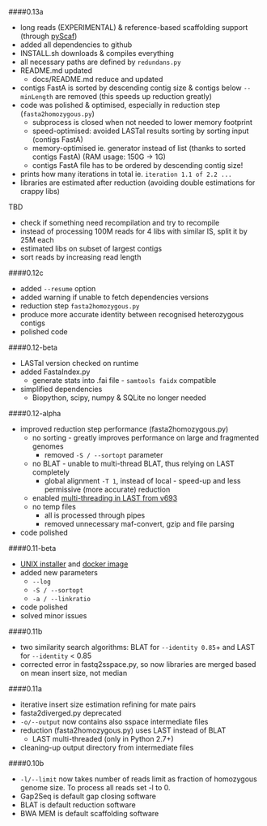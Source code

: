 
####0.13a
- long reads (EXPERIMENTAL) & reference-based scaffolding support (through [pyScaf](https://github.com/lpryszcz/pyScaf))
- added all dependencies to github
 - INSTALL.sh downloads & compiles everything
 - all necessary paths are defined by `redundans.py`
- README.md updated
  - docs/README.md reduce and updated
- contigs FastA is sorted by descending contig size & contigs below `--minLength` are removed (this speeds up reduction greatly)
- code was polished & optimised, especially in reduction step (`fasta2homozygous.py`)
  - subprocess is closed when not needed to lower memory footprint
  - speed-optimised: avoided LASTal results sorting by sorting input (contigs FastA)
  - memory-optimised ie. generator instead of list (thanks to sorted contigs FastA) (RAM usage: 150G -> 1G)
  - contigs FastA file has to be ordered by descending contig size!
- prints how many iterations in total ie. `iteration 1.1 of 2.2 ...`
- libraries are estimated after reduction (avoiding double estimations for crappy libs)

TBD
- check if something need recompilation and try to recompile
- instead of processing 100M reads for 4 libs with similar IS, split it by 25M each
- estimated libs on subset of largest contigs
- sort reads by increasing read length

####0.12c
- added `--resume` option
- added warning if unable to fetch dependencies versions
- reduction step `fasta2homozygous.py`
 - produce more accurate identity between recognised heterozygous contigs
 - polished code

####0.12-beta
- LASTal version checked on runtime
- added FastaIndex.py
  - generate stats into .fai file - `samtools faidx` compatible
- simplified dependencies
  - Biopython, scipy, numpy & SQLite no longer needed


####0.12-alpha
- improved reduction step performance (fasta2homozygous.py)
  - no sorting - greatly improves performance on large and fragmented genomes
    - removed `-S / --sortopt` parameter
  - no BLAT - unable to multi-thread BLAT, thus relying on LAST completely
    - global alignment `-T 1`, instead of local - speed-up and less permissive (more accurate) reduction
  - enabled [multi-threading in LAST from v693](http://last.cbrc.jp/last/index.cgi/rev/4174fdbdb9a1)
  - no temp files
    - all is processed through pipes
    - removed unnecessary maf-convert, gzip and file parsing
- code polished

####0.11-beta
- [UNIX installer](https://github.com/lpryszcz/redundans#unix-installer) and [docker image](https://github.com/lpryszcz/redundans#docker-image)
- added new parameters
  - `--log`
  - `-S / --sortopt`
  - `-a / --linkratio`
- code polished
- solved minor issues

####0.11b
- two similarity search algorithms: BLAT for `--identity 0.85`+ and LAST for `--identity` < 0.85
- corrected error in fastq2sspace.py, so now libraries are merged based on mean insert size, not median

####0.11a
- iterative insert size estimation refining for mate pairs
- fasta2diverged.py deprecated
- `-o/--output` now contains also sspace intermediate files
- reduction (fasta2homozygous.py) uses LAST instead of BLAT
  - LAST multi-threaded (only in Python 2.7+)
- cleaning-up output directory from intermediate files

####0.10b
- `-l/--limit` now takes number of reads limit as fraction of homozygous genome size. To process all reads set -l to 0.
- Gap2Seq is default gap closing software
- BLAT is default reduction software
- BWA MEM is default scaffolding software
